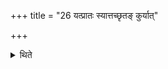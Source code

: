 +++
title = "26 यत्प्रातः स्यात्तच्छृतङ् कुर्यात्"

+++

<details><summary>थिते</summary>

26. He gets boiled the milk obtained in the morning.
</details>
